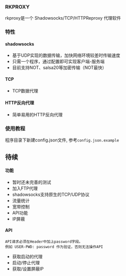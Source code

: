 ### RKPROXY

rkproxy是一个 Shadowsocks/TCP/HTTPReproxy 代理软件


### 特性

#### shadowsocks

- 基于UDP实现的数据传输，加快网络环境较差时传输速度
- 只需一个程序，通过配置即可实现客户端-服务端
- 目前支持NOT、salsa20等加密传输（NOT最快）

#### TCP

- TCP数据代理

#### HTTP反向代理

- 简单易用的HTTP反向代理

### 使用教程

程序目录下新建config.json文件, 参考`config.json.example`

## 待续

#### 功能
- 暂时还未完善的测试
- 加入FTP代理
- shadowsocks支持原生的TCP/UDP协议
- 流量统计
- 宽带控制
- API功能
- IP屏蔽

#### API

```
API请求必须在Header中加上password字段。
例如 USER-PWD: password 作为验证，否则无法操作API
```

- 获取启动的代理
- 启动/停止代理
- 获取/设置屏蔽IP